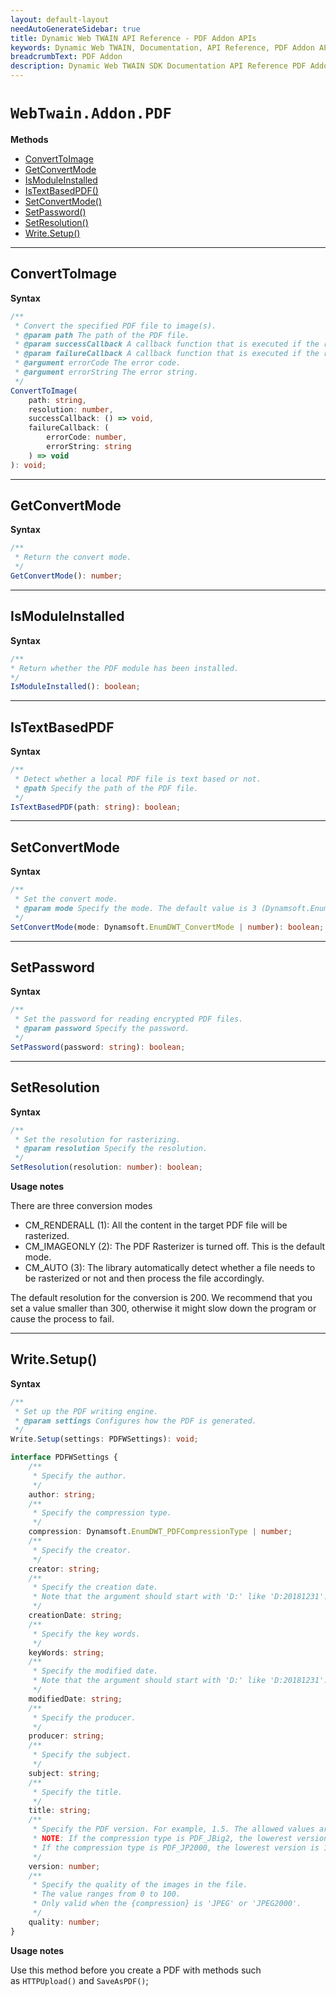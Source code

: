 ```yaml
---
layout: default-layout
needAutoGenerateSidebar: true
title: Dynamic Web TWAIN API Reference - PDF Addon APIs
keywords: Dynamic Web TWAIN, Documentation, API Reference, PDF Addon APIs
breadcrumbText: PDF Addon
description: Dynamic Web TWAIN SDK Documentation API Reference PDF Addon APIs Page
---
```


# `WebTwain.Addon.PDF`

**Methods**

* [ConvertToImage](#converttoimage)
* [GetConvertMode](#getconvertmode)
* [IsModuleInstalled](#ismoduleinstalled)
* [IsTextBasedPDF()](#istextbasedpdf)
* [SetConvertMode()](#setconvertmode)
* [SetPassword()](#setpassword)
* [SetResolution()](#setresolution)
* [Write.Setup()](#writesetup)

---
## ConvertToImage
**Syntax**
``` typescript
/**
 * Convert the specified PDF file to image(s).
 * @param path The path of the PDF file.
 * @param successCallback A callback function that is executed if the request succeeds.
 * @param failureCallback A callback function that is executed if the request fails.
 * @argument errorCode The error code.
 * @argument errorString The error string.
 */
ConvertToImage(
    path: string,
    resolution: number,
    successCallback: () => void,
    failureCallback: (
        errorCode: number,
        errorString: string
    ) => void
): void;
```

---
## GetConvertMode
**Syntax**
``` typescript
/**
 * Return the convert mode.
 */
GetConvertMode(): number;
```

---
## IsModuleInstalled
**Syntax**
``` typescript
/**
* Return whether the PDF module has been installed.
*/
IsModuleInstalled(): boolean;
```

---
## IsTextBasedPDF
**Syntax**

``` typescript
/**
 * Detect whether a local PDF file is text based or not.
 * @path Specify the path of the PDF file.
 */
IsTextBasedPDF(path: string): boolean;
```

---
## SetConvertMode
**Syntax**

``` typescript
/**
 * Set the convert mode.
 * @param mode Specify the mode. The default value is 3 (Dynamsoft.EnumDWT_ConvertMode.CM_AUTO)
 */
SetConvertMode(mode: Dynamsoft.EnumDWT_ConvertMode | number): boolean;
```

---
## SetPassword
**Syntax**

``` typescript
/**
 * Set the password for reading encrypted PDF files.
 * @param password Specify the password.
 */
SetPassword(password: string): boolean;
```

---
## SetResolution
**Syntax**

``` typescript
/**
 * Set the resolution for rasterizing.
 * @param resolution Specify the resolution.
 */
SetResolution(resolution: number): boolean;
```

**Usage notes**

There are three conversion modes

- CM_RENDERALL (1): All the content in the target PDF file will be rasterized.
- CM_IMAGEONLY (2): The PDF Rasterizer is turned off. This is the default mode.
- CM_AUTO (3): The library automatically detect whether a file needs to be rasterized or not and then process the file accordingly.

The default resolution for the conversion is 200. We recommend that you set a value smaller than 300, otherwise it might slow down the program or cause the process to fail. 

---

## Write.Setup()
**Syntax**

``` typescript
/**
 * Set up the PDF writing engine.
 * @param settings Configures how the PDF is generated.
 */
Write.Setup(settings: PDFWSettings): void;

interface PDFWSettings {
    /**
     * Specify the author.
     */
    author: string;
    /**
     * Specify the compression type.
     */
    compression: Dynamsoft.EnumDWT_PDFCompressionType | number;
    /**
     * Specify the creator.
     */
    creator: string;
    /**
     * Specify the creation date.
     * Note that the argument should start with 'D:' like 'D:20181231'.
     */
    creationDate: string;
    /**
     * Specify the key words.
     */
    keyWords: string;
    /**
     * Specify the modified date.
     * Note that the argument should start with 'D:' like 'D:20181231'.
     */
    modifiedDate: string;
    /**
     * Specify the producer.
     */
    producer: string;
    /**
     * Specify the subject.
     */
    subject: string;
    /**
     * Specify the title.
     */
    title: string;
    /**
     * Specify the PDF version. For example, 1.5. The allowed values are 1.1 ~ 1.7.
     * NOTE: If the compression type is PDF_JBig2, the lowerest version is 1.4
     * If the compression type is PDF_JP2000, the lowerest version is 1.5
     */
    version: number;
    /**
     * Specify the quality of the images in the file.
     * The value ranges from 0 to 100.
     * Only valid when the {compression} is 'JPEG' or 'JPEG2000'.
     */
    quality: number;
}
```

**Usage notes**

Use this method before you create a PDF with methods such as `HTTPUpload()` and `SaveAsPDF()`;